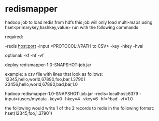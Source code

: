 redismapper
===========

hadoop job to load redis from hdfs
this job will only load multi-maps using hset<primarykey,hashkey,value>
run with the following commands

required:

-redis <host:port>
-input <PROTOCOL://PATH to CSV>
-key   <primarykey>
-hkey  <hashkey>
-hval  <hashval>

optional:
-kf    <regex that will exclude records with matching primary keys>
-hf    <regex that will exclude records with matching hash keys>
-vf    <regex that will exclude records with matching hash values>

deploy redismapper-1.0-SNAPSHOT-job.jar

example:
a csv file with lines that look as follows:
12345,hello,world,67890,foo,bar,1.37901
23456,hello,world,67890,bad,bar,1.0

hadoop redismapper-1.0-SNAPSHOT-job.jar -redis=localhost:6379 -input=/users/mydata -key=0 -hkey=4 -vkey=6 -hf=^bad -vf=1.0

the following would write 1 of the 2 records to redis in the following format:
hset(12345,foo,1.37901)

